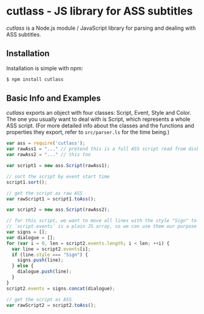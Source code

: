 # cutlass - JS library for ASS subtitles

*cutlass* is a Node.js module / JavaScript library for parsing and dealing with ASS subtitles.

## Installation

Installation is simple with npm:

```bash
$ npm install cutlass
```

## Basic Info and Examples

*cutlass* exports an object with four classes: Script, Event, Style and Color. The one you usually want to deal with is Script, which represents a whole ASS script. (For more detailed info about the classes and the functions and properties they export, refer to `src/parser.ls` for the time being.)

```javascript
var ass = require('cutlass');
var rawAss1 = "..." // pretend this is a full ASS script read from disk
var rawAss2 = "..." // this too

var script1 = new ass.Script(rawAss1);

// sort the script by event start time
script1.sort();

// get the script as raw ASS
var rawScript1 = script1.toAss();

var script2 = new ass.Script(rawAss2);

// for this script, we want to move all lines with the style "Sign" to the top.
// `script.events` is a plain JS array, so we can use them our purpose here.
var signs = [];
var dialogue = [];
for (var i = 0, len = script2.events.length; i < len; ++i) {
  var line = script2.events[i];
  if (line.style === "Sign") {
    signs.push(line);
  } else {
    dialogue.push(line);
  }
}
script2.events = signs.concat(dialogue);

// get the script as ASS
var rawScript2 = script2.toAss();
```